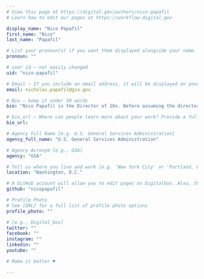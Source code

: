 ```yaml
---
# View this page at https://digital.gov/authors/nico-papafil
# Learn how to edit our pages at https://workflow.digital.gov

display_name: "Nico Papafil"
first_name: "Nico"
last_name: "Papafil"

# List your pronoun(s) if you want them displayed alongside your name. If blank, we'll use just your name. Learn more http://mypronouns.org
pronoun: ""

# user id — not easily changed
uid: "nico-papafil"

# Email — If you include an email address, it will be displayed on your profile page
email: nicholas.papafil@gsa.gov

# Bio — keep it under 50 words
bio: "Nico Papafil is the Director of 10x. Before assuming the director role, Nico supported the project and has held a variety of roles in GSA. When not working, Nico loves traveling and spending time with his wife and daughter."

# bio_url — Where can people learn more about your work? Provide a full URL [e.g. 'https://www.example.gov/']
bio_url:

# Agency Full Name [e.g. U.S. General Services Administration]
agency_full_name: "U.S. General Services Administration"

# Agency Acronym [e.g., GSA]
agency: "GSA"

# Tell us where you live and work [e.g. 'New York City' or 'Portland, OR']
location: "Washington, D.C."

# A GitHub account will allow you to edit pages on DigitalGov. Also, the image used in your GitHub account can be used to populate your digital.gov profile photo. Learn more about getting a Github account at [URL]
github: "nicopapafil"

# Profile Photo
# See [URL] for a full list of profile photo options
profile_photo: ""

# [e.g., Digital_Gov]
twitter: ""
facebook: ""
instagram: ""
linkedin: ""
youtube: ""

# Make it better ♥

---
```

